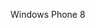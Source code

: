 <Token xmlns:xlink="http://www.w3.org/1999/xlink">Windows Phone 8</Token>

<!--HONumber=Jul16_HO3-->



